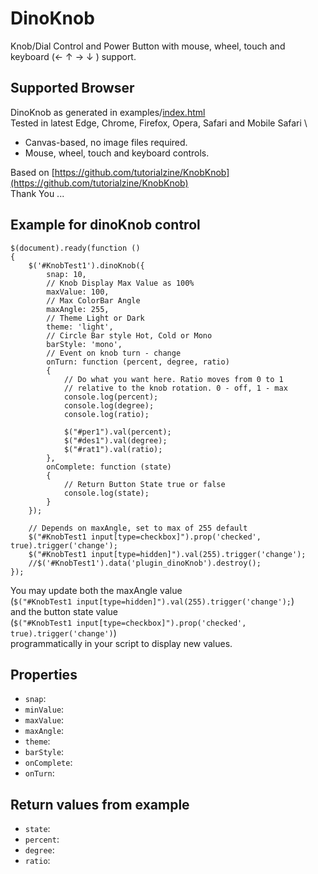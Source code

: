 # DinoKnob

Knob/Dial Control and Power Button with mouse, wheel, touch and keyboard (← ↑ → ↓ ) support.

## Supported Browser
DinoKnob as generated in examples/[index.html](examples/index.html) \
Tested in latest Edge, Chrome, Firefox, Opera, Safari and Mobile Safari \

- Canvas-based, no image files required.
- Mouse, wheel, touch and keyboard controls.

Based on [https://github.com/tutorialzine/KnobKnob](https://github.com/tutorialzine/KnobKnob) \
Thank You ...

Example for dinoKnob control
------------------------

```script
$(document).ready(function ()
{
	$('#KnobTest1').dinoKnob({
		snap: 10,
		// Knob Display Max Value as 100%
		maxValue: 100,
		// Max ColorBar Angle
		maxAngle: 255,
		// Theme Light or Dark
		theme: 'light',
		// Circle Bar style Hot, Cold or Mono
		barStyle: 'mono',
		// Event on knob turn - change
		onTurn: function (percent, degree, ratio)
		{
			// Do what you want here. Ratio moves from 0 to 1
		    // relative to the knob rotation. 0 - off, 1 - max
			console.log(percent);
			console.log(degree);
			console.log(ratio);

			$("#per1").val(percent);
			$("#des1").val(degree);
			$("#rat1").val(ratio);
		},
		onComplete: function (state)
		{
			// Return Button State true or false
			console.log(state);
		}
	});

	// Depends on maxAngle, set to max of 255 default
	$("#KnobTest1 input[type=checkbox]").prop('checked', true).trigger('change');
	$("#KnobTest1 input[type=hidden]").val(255).trigger('change');
	//$('#KnobTest1').data('plugin_dinoKnob').destroy();
});
```

You may update both the maxAngle value \
(`$("#KnobTest1 input[type=hidden]").val(255).trigger('change');`) \
and the button state value \
(`$("#KnobTest1 input[type=checkbox]").prop('checked', true).trigger('change')`) \
programmatically in your script to display new values.

Properties
----------

- `snap`: 
- `minValue`: 
- `maxValue`: 
- `maxAngle`: 
- `theme`: 
- `barStyle`: 
- `onComplete`: 
- `onTurn`: 

Return values from example
----------

- `state`: 
- `percent`: 
- `degree`:
- `ratio`: 
